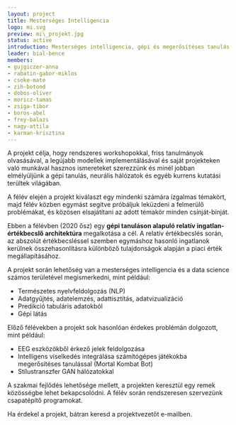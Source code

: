 ```yaml
---
layout: project
title: Mesterséges Intelligencia
logo: mi.svg
preview: mi\_projekt.jpg
status: active
introduction: Mesterséges intelligencia, gépi és megerősítéses tanulás módszereinek megismerése, alkalmazása.
leader: bial-bence
members:
- gujgiczer-anna
- rabatin-gabor-miklos
- csoke-mate
- zih-botond
- dobos-oliver
- moricz-tamas
- zsiga-tibor
- boros-abel
- frey-balazs
- nagy-attila
- karman-krisztina
---
```


A projekt célja, hogy rendszeres workshopokkal, friss tanulmányok olvasásával, a legújabb modellek implementálásával és saját projekteken való munkával hasznos ismereteket szerezzünk és minél jobban elmélyüljünk a gépi tanulás, neurális hálózatok és egyéb kurrens kutatási terültek világában.

A félév elején a projekt kiválaszt egy mindenki számára izgalmas témakört, majd félév közben egymást segítve próbáljuk leküzdeni a felmerülő problémákat, és közösen elsajátítani az adott témakör minden csínját-bínját.

Ebben a félévben (2020 ősz) egy **gépi tanuláson alapuló relatív ingatlan-értékbecslő architektúra** megalkotása a cél. A relatív értékbecslés során, az abszolút értékbecsléssel szemben egymáshoz hasonló ingatlanok kerülnek összehasonlításra különböző tulajdonságok alapján a piaci érték megállapításához.

A projekt során lehetőség van a mesterséges intelligencia és a data science számos területével megismerkedni, mint például:

- Természetes nyelvfeldolgozás (NLP)
- Adatgyűjtés, adatelemzés, adattisztítás, adatvizualizáció
- Predikció tabuláris adatokból
- Gépi látás

Előző félévekben a projekt sok hasonlóan érdekes problémán dolgozott, mint például:

- EEG eszközökből érkező jelek feldolgozása
- Intelligens viselkedés integrálása számítógépes játékokba megerősítéses tanulással (Mortal Kombat Bot)
- Stílustranszfer GAN hálózatokkal

A szakmai fejlődés lehetősége mellett, a projekten keresztül egy remek közösségbe lehet bekapcsolódni. A félév során rendszeresen szervezünk csapatépítő programokat.

Ha érdekel a projekt, bátran keresd a projektvezetőt e-mailben.
